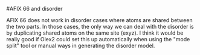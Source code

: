 #AFIX 66 and disorder

AFIX 66 does not work in disorder cases where atoms are shared between the two parts. In those cases, the only way we can deal with the disorder is by duplicating shared atoms on the same site (exyz). I think it would be really good if Olex2 could set this up automatically when using the "mode split" tool or manual ways in generating the disorder model.